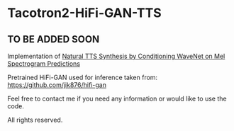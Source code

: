 # Tacotron2-HiFi-GAN-TTS


## TO BE ADDED SOON


Implementation of [Natural TTS Synthesis by Conditioning WaveNet on Mel Spectrogram Predictions](https://arxiv.org/abs/1712.05884)

Pretrained HiFi-GAN used for inference taken from: https://github.com/jik876/hifi-gan

Feel free to contact me if you need any information or would like to use the code.

All rights reserved.

